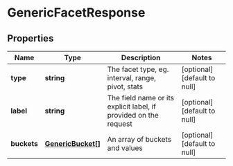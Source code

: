 # GenericFacetResponse

## Properties
Name | Type | Description | Notes
------------ | ------------- | ------------- | -------------
**type** | **string** | The facet type, eg. interval, range, pivot, stats | [optional] [default to null]
**label** | **string** | The field name or its explicit label, if provided on the request | [optional] [default to null]
**buckets** | [**GenericBucket[]**](GenericBucket.md) | An array of buckets and values | [optional] [default to null]


